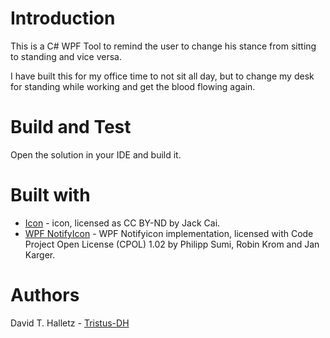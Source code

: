 # Introduction 

This is a C# WPF Tool to remind the user to change his stance from sitting to standing and vice versa.

I have built this for my office time to not sit all day, but to change my desk for standing while working and get the blood flowing again.

# Build and Test

Open the solution in your IDE and build it. 


# Built with

* [Icon](https://findicons.com/icon/177288/clock) - icon, licensed as CC BY-ND by Jack Cai. 
* [WPF NotifyIcon](https://github.com/hardcodet/wpf-notifyicon) - WPF Notifyicon implementation, licensed with Code Project Open License (CPOL) 1.02 by Philipp Sumi, Robin Krom and Jan Karger.


# Authors

David T. Halletz - [Tristus-DH](https://github.com/Tristus-DH)
